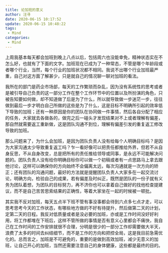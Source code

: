 ```yaml
---
title: 论加班的意义
author: 汪寻
date: 2020-06-15 10:17:52
update: 2020-06-15 10:48:22
tags:
 - Mind
categories:
 - Mind
---
```


上周我基本每天都会加班到晚上八点以后，包括周六也没能幸免，精神状态实在不怎么好，也就有了下面的文字。加班现在已成为了一种常态，不管是哪个年龄段或者哪个行业，当然，每个行业的加班状况都不相同。我说不出哪个行业加班最严重，自己对这方面了解甚少，只是就自己的情况聊一聊对加班的看法。

<!-- more -->

我所在的部门是药企市场部，每天的工作繁琐而杂乱，因为没有系统性的思考或者是被引导自己负责的这一部分工作在整个工作环节中的位置以及所扮演的角色，只被告知要如何做，却不知道做了后是为了什么，所以就导致做一步迷茫一步，往往做到最后一步才明白自己所做的这些是为了什么，这是目标不明确所引起的效率低下导致的加班；还有一种原因是你的团队在协同做一件事情，然后各自分配了相应的任务，大家就去各做各的，做完之后一碰头才发现结果对不上或者理解有偏差，那自然就需要返工重新做，这是团队沟通不到位，理解有偏差引发的重复返工修改导致的加班。

那么问题来了，为什么会加班，是因为团队负责人没有给每个人明确目标吗？是因为大家沟通太少导致重复返工吗？乍一看好像可以把责任都推给外界，但若不从自身反思，不从自身改变，总是把所有的责任推给领导或同事，是永远不可能解决问题的。团队负责人没有给你明确目标你可以做一个初稿或者有一点思路马上拿去跟他讨论，这样可以确保你的方向始终不会偏离太远，每次沟通就是一次方向的矫正；还有团队的沟通问题，最好的方法就是提醒团队负责人大家多在一起交流讨论，明确方向，检验自己的成果，若有偏差及时纠正，既然是团队的一份子就有义务为团队着想，为团队的目标努力，再不济你也可以拿着自己做好的找他检查提建议，而不是自己苦苦思索结果的正确性，等着大家坐在一起的时候被一顿批。

其实我不反对加班，每天五点半下班不管有事没事都会待到六点多七点才走，可以思考思考今天的工作状态，有哪些地方做的不好有待提升，然后做第二天的计划，定第二天的日程。我反对低质量或者是没必要的加班，亦或是工作时间没好好利用，将工作都堆在下班后，这样不管所做的事情是否有意义心里都会不痛快，我自己在工作时间的工作安排就很不合理，分明是很少的一部分工作却需要做大半天，浪费了太多的时间去纠结细节，而不是工作的方向和把控全局，这是我目前急需优化的。总而言之，加班是不可避免的，重要的是做到高效加班，减少无意义的加班，让自己开心的加班，当然还需要注意自己的身体健康，这些都是最终的目的。
